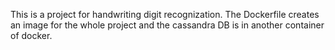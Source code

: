 This is a project for handwriting digit recognization.
The Dockerfile creates an image for the whole project and the cassandra DB is in another container of docker.

